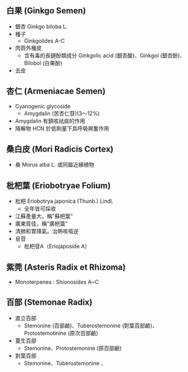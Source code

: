 ## 白果 (Ginkgo Semen)
- 銀杏 Ginkgo biloba L.
- 種子
	- Ginkgolides A-C
- 肉質外種皮
	- 含有毒的長鏈酚類成分 Ginkgolic acid (銀杏酸)、Ginkgol (銀杏酚)、Bilobol (白果酚)
- 去皮
## 杏仁 (Armeniacae Semen)
- Cyanogenic glycoside 
	- Amygdalin (苦杏仁苷)(3〜12%)
- Amygdalin 有鎮咳祛痰的作用
- 降解物 HCN 於低劑量下具呼吸興奮作用
## 桑白皮 (Mori Radicis Cortex)
- 桑 Morus alba L. 或同屬近緣植物
## 枇杷葉 (Eriobotryae Folium)
- 枇杷 Eriobotrya japonica (Thunb.) Lindl.
	- 全年皆可採收
- 江蘇產量大，稱"蘇杷葉"
- 廣東質佳，稱"廣杷葉"
- 清肺和胃降氣。治熱咳嘔逆
- 皂苷
	- 枇杷苷A（Eriojaposide A）
## 紫莞 (Asteris Radix et Rhizoma)
- Monoterpenes : Shionosides A~C
## 百部 (Stemonae Radix)
- 直立百部
	- Stemonine (百部鹼)、Tuberostemonine (對葉百部鹼)、Protostemotinine (原次百部鹼)
- 蔓生百部
	- Stemonine、Protostemonine (原百部鹼) 
- 對葉百部
	- Stemonine、Tuberostemonine 、